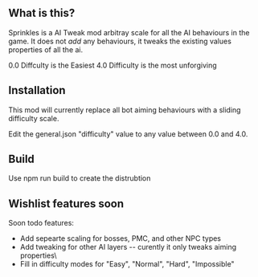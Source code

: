 ## What is this?

Sprinkles is a AI Tweak mod arbitray scale for all the AI behaviours in the game. It does not *add* any behaviours, it  tweaks the existing values properties of all the ai.

0.0 Diffculty is the Easiest
4.0 Difficulty is the most unforgiving

## Installation

This mod will currently replace all bot aiming behaviours with a sliding difficulty scale.

Edit the general.json "difficulty" value to any value between 0.0 and 4.0.

## Build

Use npm run build to create the distrubtion

## Wishlist features soon

Soon todo features:
 - Add sepearte scaling for bosses, PMC, and other NPC types
 - Add tweaking for other AI layers -- curently it only tweaks aiming properties\
 - Fill in difficulty modes for "Easy", "Normal", "Hard", "Impossible"